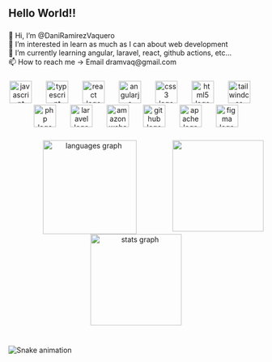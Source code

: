 <h2 align="left">Hello World!!</h2>

###

<p align="left">👋 Hi, I’m @DaniRamirezVaquero<br>👀 I’m interested in learn as much as I can about web development<br>🌱 I’m currently learning angular, laravel, react, github actions, etc...<br>📫 How to reach me -> Email dramvaq@gmail.com</p>

###

<div align="center">
  <img src="https://cdn.jsdelivr.net/gh/devicons/devicon/icons/javascript/javascript-original.svg" height="44" alt="javascript logo"  />
  <img width="20" />
  <img src="https://cdn.jsdelivr.net/gh/devicons/devicon/icons/typescript/typescript-original.svg" height="44" alt="typescript logo"  />
  <img width="20" />
  <img src="https://cdn.jsdelivr.net/gh/devicons/devicon/icons/react/react-original.svg" height="44" alt="react logo"  />
  <img width="20" />
  <img src="https://cdn.simpleicons.org/angular/DD0031" height="44" alt="angularjs logo"  />
  <img width="20" />
  <img src="https://cdn.simpleicons.org/css3/1572B6" height="44" alt="css3 logo"  />
  <img width="20" />
  <img src="https://cdn.simpleicons.org/html5/E34F26" height="44" alt="html5 logo"  />
  <img width="20" />
  <img src="https://cdn.simpleicons.org/tailwindcss/06B6D4" height="44" alt="tailwindcss logo"  />
  <img width="20" />
  <img src="https://cdn.simpleicons.org/php/777BB4" height="44" alt="php logo"  />
  <img width="20" />
  <img src="https://cdn.simpleicons.org/laravel/FF2D20" height="44" alt="laravel logo"  />
  <img width="20" />
  <img src="https://cdn.simpleicons.org/amazonaws/232F3E" height="44" alt="amazonwebservices logo"  />
  <img width="20" />
  <img src="https://cdn.simpleicons.org/github/181717" height="44" alt="github logo"  />
  <img width="20" />
  <img src="https://cdn.simpleicons.org/apache/D22128" height="44" alt="apache logo"  />
  <img width="20" />
  <img src="https://cdn.simpleicons.org/figma/F24E1E" height="44" alt="figma logo"  />
</div>

###

<img align="right" height="180" src="https://media1.tenor.com/m/_DOBjnGspYAAAAAC/code-coding.gif"  />

###

<div align="center">
  <img src="https://github-readme-stats.vercel.app/api/top-langs?username=DaniRamirezVaquero&locale=en&hide_title=false&layout=compact&card_width=320&langs_count=6&theme=dark&hide_border=false&order=2" height="185" alt="languages graph"  />
  <img src="https://github-readme-stats.vercel.app/api?username=DaniRamirezVaquero&hide_title=false&hide_rank=false&show_icons=true&include_all_commits=true&count_private=true&disable_animations=false&theme=dark&locale=en&hide_border=false&order=1" height="180" alt="stats graph"  />
</div>

###

<br clear="both">

<img src="https://raw.githubusercontent.com/DaniRamirezVaquero/DaniRamirezVaquero/output/snake.svg" alt="Snake animation" />

###

###
